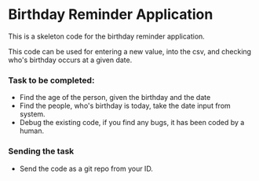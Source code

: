 <h1>Birthday Reminder Application</h1>

This is a skeleton code for the birthday reminder application.

This code can be used for entering a new value, into the csv, and checking who's birthday occurs at a given date.

### Task to be completed:
* Find the age of the person, given the birthday and the date
* Find the people, who's birthday is today, take the date input from system.
* Debug the existing code, if you find any bugs, it has been coded by a human.

### Sending the task

* Send the code as a git repo from your ID.